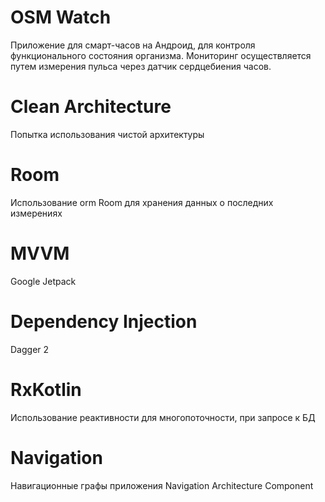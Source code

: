 # OSM Watch
Приложение для смарт-часов на Андроид, для контроля функционального состояния организма. Мониторинг осуществляется путем измерения пульса через датчик сердцебиения часов. 
# Clean Architecture
Попытка использования чистой архитектуры
# Room
Использование orm Room для хранения данных о последних измерениях
# MVVM
Google Jetpack
# Dependency Injection
Dagger 2
# RxKotlin
Использование реактивности для многопоточности, при запросе к БД
# Navigation
Навигационные графы приложения Navigation Architecture Component
